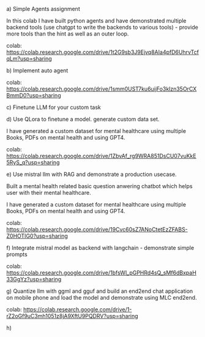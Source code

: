 a) Simple Agents assignment

In this colab I have built python agents and have demonstrated multiple backend tools (use chatgpt to write the backends to various tools) - provide more tools than the hint as well as an outer loop.

colab: https://colab.research.google.com/drive/1t2G9sb3J9Ejvq8AIa4pfD6UhrvTcfqLm?usp=sharing

b) Implement auto agent

colab: https://colab.research.google.com/drive/1smm0UST7ku6uijFo3klzn35OrCXBmmD0?usp=sharing

c) Finetune LLM for your custom task


d) Use QLora to finetune a model. generate custom data set. 

I have generated a custom dataset for mental healthcare using multiple Books, PDFs on mental health and using GPT4.

colab: https://colab.research.google.com/drive/1ZbvAf_rg9WRA851DsCU07vuKkE5RyS_q?usp=sharing

e) Use mistral llm with RAG and demonstrate a production usecase. 

Built a mental health related basic question anwering chatbot which helps user with their mental healthcare.

I have generated a custom dataset for mental healthcare using multiple Books, PDFs on mental health and using GPT4. 

colab: https://colab.research.google.com/drive/19Cvc60sZ7ANoCtetEzZFABS-Z0HOTIG0?usp=sharing

f) Integrate mistral model as backend with langchain - demonstrate simple prompts

colab: https://colab.research.google.com/drive/1bfsWl_pGPHRd4sQ_sMf6dBxpaH33GgYz?usp=sharing

g) Quantize llm with ggml and gguf and build an end2end chat application on mobile phone and load the model and demonstrate using MLC end2end.

colab: https://colab.research.google.com/drive/1-rZ2oGf9uC3mh1051z8jA9XftU9PQDRV?usp=sharing

h)


